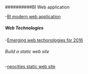 
##########BI Web application

-[BI modern web application](https://github.com/apache/incubator-superset)


##### Web Technologies

-[Emerging web techonologies for 2016](https://risingstars2016.js.org/)


###### Build a static web site

-[neocities static web site](https://neocities.org/)
